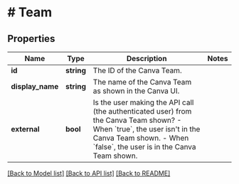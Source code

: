 # # Team

## Properties

Name | Type | Description | Notes
------------ | ------------- | ------------- | -------------
**id** | **string** | The ID of the Canva Team. |
**display_name** | **string** | The name of the Canva Team as shown in the Canva UI. |
**external** | **bool** | Is the user making the API call (the authenticated user) from the Canva Team shown?  - When &#x60;true&#x60;, the user isn&#39;t in the Canva Team shown. - When &#x60;false&#x60;, the user is in the Canva Team shown. |

[[Back to Model list]](../../README.md#models) [[Back to API list]](../../README.md#endpoints) [[Back to README]](../../README.md)
